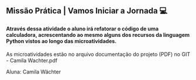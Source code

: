 ## Missão Prática | Vamos Iniciar a Jornada 💻

#### Através dessa atividade o aluno irá refatorar o código de uma calculadora, acrescentando ao mesmo alguns dos recursos da linguagem Python vistos ao longo das microatividades.

As microatividades estão no arquivo documentação do projeto (PDF) no GIT - Camila Wachter.pdf

Aluna: Camila Wächter
